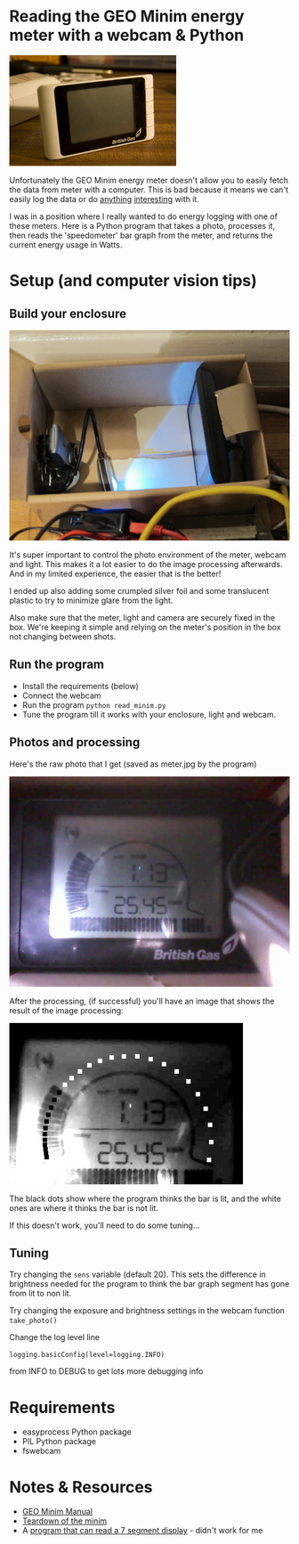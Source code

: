 # Reading the GEO Minim energy meter with a webcam & Python

![minim](minim.jpg)

Unfortunately the GEO Minim energy meter doesn't allow you to easily fetch the
data from meter with a computer. This is bad because it means we can't easily
log the data or do [anything](http://cursivedata.co.uk) [interesting](https://github.com/mattvenn/energy-wristband) with it.

I was in a position where I really wanted to do energy logging with one of
these meters. Here is a Python program that takes a photo, processes it, then
reads the 'speedometer' bar graph from the meter, and returns the current energy
usage in Watts.

# Setup (and computer vision tips)

## Build your enclosure

![enclosure](box.jpg)

It's super important to control the photo environment of the meter, webcam and
light. This makes it a lot easier to do the image processing afterwards. And in
my limited experience, the easier that is the better!

I ended up also adding some crumpled silver foil and some translucent plastic to
try to minimize glare from the light.

Also make sure that the meter, light and camera are securely fixed in the box.
We're keeping it simple and relying on the meter's position in the box not
changing between shots.

## Run the program

* Install the requirements (below)
* Connect the webcam
* Run the program `python read_minim.py`
* Tune the program till it works with your enclosure, light and webcam.

## Photos and processing

Here's the raw photo that I get (saved as meter.jpg by the program)

![meter](meter.jpg)

After the processing, (if successful) you'll have an image that shows the result
of the image processing:

![processed](read.jpg)

The black dots show where the program thinks the bar is lit, and the white ones
are where it thinks the bar is not lit.

If this doesn't work, you'll need to do some tuning...

## Tuning

Try changing the `sens` variable (default 20). This sets the difference in
brightness needed for the program to think the bar graph segment has gone from
lit to non lit.

Try changing the exposure and brightness settings in the webcam function
`take_photo()`

Change the log level line

    logging.basicConfig(level=logging.INFO)

from INFO to DEBUG to get lots more debugging info

# Requirements

* easyprocess Python package
* PIL Python package
* fswebcam

# Notes & Resources

* [GEO Minim Manual](http://www.greenenergyoptions.co.uk/assets/media/instruction-manuals/geominim.pdf)
* [Teardown of the minim](http://diary.piku.org.uk/2009/12/03/british-gas-energysmart-energy-meter-teardown/)
* A [program that can read a 7 segment display](https://www.unix-ag.uni-kl.de/~auerswal/ssocr/) - didn't work for me
